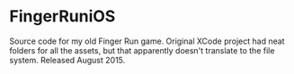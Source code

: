 # FingerRuniOS
Source code for my old Finger Run game.
Original XCode project had neat folders for all the assets, but that apparently doesn't translate to the file system. Released August 2015.
